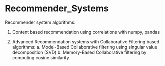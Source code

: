 # Recommender_Systems
Recommender system algorithms:
1. Content based recommendation using correlations with numpy, pandas

2. Advanced Recommendation systems with Collaborative Filtering based algorithms:
   a. Model-Based Collaborative filtering using singular value decomposition (SVD)
   b. Memory-Based Collaborative filtering by computing cosine similarity
   
